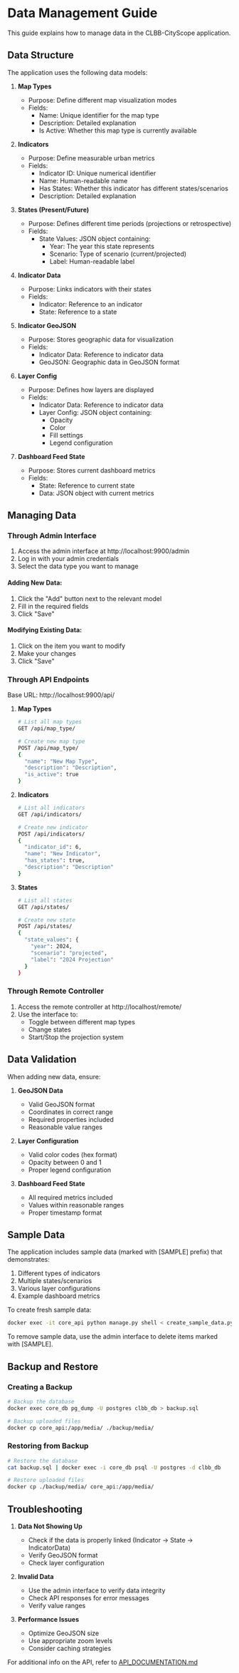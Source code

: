 # Data Management Guide

This guide explains how to manage data in the CLBB-CityScope application.

## Data Structure

The application uses the following data models:

1. **Map Types**
   - Purpose: Define different map visualization modes
   - Fields:
     - Name: Unique identifier for the map type
     - Description: Detailed explanation
     - Is Active: Whether this map type is currently available

2. **Indicators**
   - Purpose: Define measurable urban metrics
   - Fields:
     - Indicator ID: Unique numerical identifier
     - Name: Human-readable name
     - Has States: Whether this indicator has different states/scenarios
     - Description: Detailed explanation

3. **States (Present/Future)**
   - Purpose: Defines different time periods (projections or retrospective)
   - Fields:
     - State Values: JSON object containing:
       - Year: The year this state represents
       - Scenario: Type of scenario (current/projected)
       - Label: Human-readable label

4. **Indicator Data**
   - Purpose: Links indicators with their states
   - Fields:
     - Indicator: Reference to an indicator
     - State: Reference to a state

5. **Indicator GeoJSON**
   - Purpose: Stores geographic data for visualization
   - Fields:
     - Indicator Data: Reference to indicator data
     - GeoJSON: Geographic data in GeoJSON format

6. **Layer Config**
   - Purpose: Defines how layers are displayed
   - Fields:
     - Indicator Data: Reference to indicator data
     - Layer Config: JSON object containing:
       - Opacity
       - Color
       - Fill settings
       - Legend configuration

7. **Dashboard Feed State**
   - Purpose: Stores current dashboard metrics
   - Fields:
     - State: Reference to current state
     - Data: JSON object with current metrics

## Managing Data

### Through Admin Interface

1. Access the admin interface at http://localhost:9900/admin
2. Log in with your admin credentials
3. Select the data type you want to manage

#### Adding New Data:
1. Click the "Add" button next to the relevant model
2. Fill in the required fields
3. Click "Save"

#### Modifying Existing Data:
1. Click on the item you want to modify
2. Make your changes
3. Click "Save"

### Through API Endpoints

Base URL: http://localhost:9900/api/

1. **Map Types**
   ```bash
   # List all map types
   GET /api/map_type/
   
   # Create new map type
   POST /api/map_type/
   {
     "name": "New Map Type",
     "description": "Description",
     "is_active": true
   }
   ```

2. **Indicators**
   ```bash
   # List all indicators
   GET /api/indicators/
   
   # Create new indicator
   POST /api/indicators/
   {
     "indicator_id": 6,
     "name": "New Indicator",
     "has_states": true,
     "description": "Description"
   }
   ```

3. **States**
   ```bash
   # List all states
   GET /api/states/
   
   # Create new state
   POST /api/states/
   {
     "state_values": {
       "year": 2024,
       "scenario": "projected",
       "label": "2024 Projection"
     }
   }
   ```

### Through Remote Controller

1. Access the remote controller at http://localhost/remote/
2. Use the interface to:
   - Toggle between different map types
   - Change states
   - Start/Stop the projection system

## Data Validation

When adding new data, ensure:

1. **GeoJSON Data**
   - Valid GeoJSON format
   - Coordinates in correct range
   - Required properties included
   - Reasonable value ranges

2. **Layer Configuration**
   - Valid color codes (hex format)
   - Opacity between 0 and 1
   - Proper legend configuration

3. **Dashboard Feed State**
   - All required metrics included
   - Values within reasonable ranges
   - Proper timestamp format

## Sample Data

The application includes sample data (marked with [SAMPLE] prefix) that demonstrates:

1. Different types of indicators
2. Multiple states/scenarios
3. Various layer configurations
4. Example dashboard metrics

To create fresh sample data:
```bash
docker exec -it core_api python manage.py shell < create_sample_data.py
```

To remove sample data, use the admin interface to delete items marked with [SAMPLE].

## Backup and Restore

### Creating a Backup
```bash
# Backup the database
docker exec core_db pg_dump -U postgres clbb_db > backup.sql

# Backup uploaded files
docker cp core_api:/app/media/ ./backup/media/
```

### Restoring from Backup
```bash
# Restore the database
cat backup.sql | docker exec -i core_db psql -U postgres -d clbb_db

# Restore uploaded files
docker cp ./backup/media/ core_api:/app/media/
```

## Troubleshooting

1. **Data Not Showing Up**
   - Check if the data is properly linked (Indicator → State → IndicatorData)
   - Verify GeoJSON format
   - Check layer configuration

2. **Invalid Data**
   - Use the admin interface to verify data integrity
   - Check API responses for error messages
   - Verify value ranges

3. **Performance Issues**
   - Optimize GeoJSON size
   - Use appropriate zoom levels
   - Consider caching strategies

For additional info on the API, refer to [API_DOCUMENTATION.md](API_DOCUMENTATION.md) 